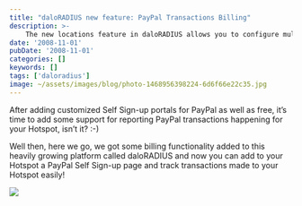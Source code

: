 ```yaml
---
title: "daloRADIUS new feature: PayPal Transactions Billing"
description: >-
    The new locations feature in daloRADIUS allows you to configure multiple databases for your radius server.
date: '2008-11-01'
pubDate: '2008-11-01'
categories: []
keywords: []
tags: ['daloradius']
image: ~/assets/images/blog/photo-1468956398224-6d6f66e22c35.jpg
---
```


After adding customized Self Sign-up portals for PayPal as well as free, it’s time to add some support for reporting PayPal transactions happening for your Hotspot, isn’t it? :-)

Well then, here we go, we got some billing functionality added to this heavily growing platform called daloRADIUS and now you can add to your Hotspot a PayPal Self Sign-up page and track transactions made to your Hotspot easily!

![](https://web.archive.org/web/20140703105912im_/http://www.daloradius.com/images/screenshots/new_feature-paypal-transactions.jpg)